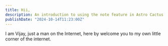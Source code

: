 ```yaml
---
title: Hii,
description: An introduction to using the note feature in Astro Cactus
publishDate: "2024-10-14T11:23:00Z"
---
```


I am Vijay, just a man on the Internet, here by welcome you to my own little corner of the internet.
